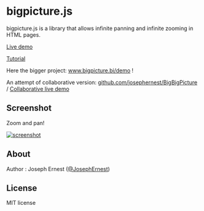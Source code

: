 bigpicture.js
=============

bigpicture.js is a library that allows infinite panning and infinite zooming in HTML pages. 
 
[Live demo](http://josephernest.github.io/bigpicture.js/bigpicture.html)

[Tutorial](http://josephernest.github.io/bigpicture.js/bigpicture-tutorial.html)

Here the bigger project: www.bigpicture.bi/demo !

An attempt of collaborative version: [github.com/josephernest/BigBigPicture](http://github.com/josephernest/BigBigPicture) / [Collaborative live demo](http://gget.it:3001/)

Screenshot
----

Zoom and pan!

[![screenshot](http://gget.it/rm8b9h2o/3.jpg)](http://www.bigpicture.bi/demo)

About
----

Author : Joseph Ernest ([@JosephErnest](http:/twitter.com/JosephErnest))

License
----
MIT license
